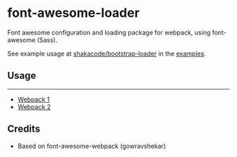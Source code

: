 # font-awesome-loader

Font awesome configuration and loading package for webpack, using font-awesome (Sass).

See example usage at [shakacode/bootstrap-loader](https://github.com/shakacode/bootstrap-loader) in the [examples](https://github.com/shakacode/bootstrap-loader/tree/master/examples).

## Usage

-----

* [Webpack 1](/docs/usage-webpack1.md)
* [Webpack 2](/docs/usage-webpack2.md)





## Credits

* Based on font-awesome-webpack (gowravshekar)
